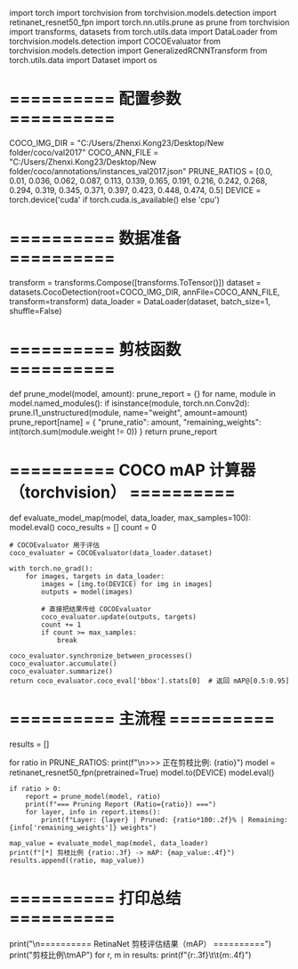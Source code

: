 import torch
import torchvision
from torchvision.models.detection import retinanet_resnet50_fpn
import torch.nn.utils.prune as prune
from torchvision import transforms, datasets
from torch.utils.data import DataLoader
from torchvision.models.detection import COCOEvaluator
from torchvision.models.detection import GeneralizedRCNNTransform
from torch.utils.data import Dataset
import os

# ========== 配置参数 ==========
COCO_IMG_DIR = "C:/Users/Zhenxi.Kong23/Desktop/New folder/coco/val2017"
COCO_ANN_FILE = "C:/Users/Zhenxi.Kong23/Desktop/New folder/coco/annotations/instances_val2017.json"
PRUNE_RATIOS = [0.0, 0.01, 0.036, 0.062, 0.087, 0.113, 0.139, 0.165, 0.191, 0.216, 0.242, 0.268, 0.294, 0.319, 0.345, 0.371, 0.397, 0.423, 0.448, 0.474, 0.5]
DEVICE = torch.device('cuda' if torch.cuda.is_available() else 'cpu')

# ========== 数据准备 ==========
transform = transforms.Compose([transforms.ToTensor()])
dataset = datasets.CocoDetection(root=COCO_IMG_DIR, annFile=COCO_ANN_FILE, transform=transform)
data_loader = DataLoader(dataset, batch_size=1, shuffle=False)

# ========== 剪枝函数 ==========
def prune_model(model, amount):
    prune_report = {}
    for name, module in model.named_modules():
        if isinstance(module, torch.nn.Conv2d):
            prune.l1_unstructured(module, name="weight", amount=amount)
            prune_report[name] = {
                "prune_ratio": amount,
                "remaining_weights": int(torch.sum(module.weight != 0))
            }
    return prune_report

# ========== COCO mAP 计算器（torchvision） ==========
def evaluate_model_map(model, data_loader, max_samples=100):
    model.eval()
    coco_results = []
    count = 0

    # COCOEvaluator 用于评估
    coco_evaluator = COCOEvaluator(data_loader.dataset)

    with torch.no_grad():
        for images, targets in data_loader:
            images = [img.to(DEVICE) for img in images]
            outputs = model(images)

            # 直接把结果传给 COCOEvaluator
            coco_evaluator.update(outputs, targets)
            count += 1
            if count >= max_samples:
                break

    coco_evaluator.synchronize_between_processes()
    coco_evaluator.accumulate()
    coco_evaluator.summarize()
    return coco_evaluator.coco_eval['bbox'].stats[0]  # 返回 mAP@[0.5:0.95]

# ========== 主流程 ==========
results = []

for ratio in PRUNE_RATIOS:
    print(f"\n>>> 正在剪枝比例: {ratio}")
    model = retinanet_resnet50_fpn(pretrained=True)
    model.to(DEVICE)
    model.eval()

    if ratio > 0:
        report = prune_model(model, ratio)
        print(f"=== Pruning Report (Ratio={ratio}) ===")
        for layer, info in report.items():
            print(f"Layer: {layer} | Pruned: {ratio*100:.2f}% | Remaining: {info['remaining_weights']} weights")

    map_value = evaluate_model_map(model, data_loader)
    print(f"[*] 剪枝比例 {ratio:.3f} -> mAP: {map_value:.4f}")
    results.append((ratio, map_value))

# ========== 打印总结 ==========
print("\n========== RetinaNet 剪枝评估结果（mAP） ==========")
print("剪枝比例\tmAP")
for r, m in results:
    print(f"{r:.3f}\t\t{m:.4f}")

